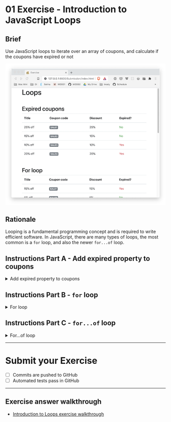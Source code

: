 # 01 Exercise - Introduction to JavaScript Loops

## Brief

Use JavaScript loops to iterate over an array of coupons, and calculate if the coupons have expired or not

![exercise](docs/exercise.png)

## Rationale

Looping is a fundamental programming concept and is required to write efficient software. In JavaScript, there are many types of loops, the most common is a `for` loop, and also the newer `for...of` loop.

## Instructions Part A - Add expired property to coupons

<details>
  <summary>Add expired property to coupons</summary>
  <br>

There is an existing array declared on the `couponsPartA` variable. Each coupon has an expiry date (`expiredAt`), and we need to display if the coupon has expired or not.

1. Find the `Part A` section in `Submission/script.js`
2. Find the `couponsPartA` array. For each item in this array, you need to manually add a new property named `expired`. The first item is done for you, complete the code so there is an `expired` property added to the other three coupons

**Acceptance criteria**

- The `couponsPartA` array contains all of the coupons, with an additional `expired` property
- The value of the `expired` property correctly determines if a coupon is expired or not
- The _Expired coupons_ table on the web page matches the screenshot below

  ![part a](docs/part-a.png)

</details>

## Instructions Part B - `for` loop

<details>
  <summary>For loop</summary>
  <br>

There is an existing array declared on the `couponsPartB` variable. Each coupon has an expiry date (`expiredAt`), and we need to display if the coupon has expired or not.

1. Find the `Part B` section in `Submission/script.js`
2. Using a [for loop](https://developer.mozilla.org/en-US/docs/Web/JavaScript/Reference/Statements/for), loop over the `couponsPartB` array
3. In each loop iteration, get a reference to the coupon object. Add a new property to this `coupon` object named `expired`.
4. The value of the `expired` property should check if the expiry time is greater than the time right now. This can be done the same way as in Part A. Use the following code snippet as an example:

   ```js
   expired: coupon.expiresAt > new Date().getTime();
   ```

   Note: If you would like more information you can read [`getTime()` on MDN](https://developer.mozilla.org/en-US/docs/Web/JavaScript/Reference/Global_Objects/Date/getTime)

**Acceptance criteria**

- The `couponsPartB` array contains all of the coupon objects, with an additional `expired` property
- The value of the `expired` property correctly determines if a coupon is expired or not
- A `for` loop is used to update the objects inside the `couponsPartB` array
- The _For loop_ table on the web page matches the screenshot below

  ![part b](docs/part-b.png)

</details>

## Instructions Part C - `for...of` loop

<details>
  <summary>For...of loop</summary>
  <br>

1. Find the `Part C` section in `Submission/script.js`
2. Using a [for...of loop](https://developer.mozilla.org/en-US/docs/Web/JavaScript/Reference/Statements/for...of), loop over the `couponsPartC` array
3. In each loop iteration, get a reference to the coupon object. Add a new property to this `coupon` object named `expired`.
4. Like in Part A and B, the value of the `expired` property should check if the expiry time is greater than the time right now.

**Acceptance criteria**

- The `couponsPartC` array contains all of the coupon objects, with an additional `expired` property
- The value of the `expired` property correctly determines if a coupon is expired or not
- A `for...of` loop is used to update the objects inside the `couponsPartC` array
- The _For...of loop_ table on the web page matches the screenshot below

  ![part c](docs/part-c.png)

</details>

---

# Submit your Exercise

- [ ] Commits are pushed to GitHub
- [ ] Automated tests pass in GitHub

---

## Exercise answer walkthrough

- [Introduction to Loops exercise walkthrough](https://www.loom.com/share/6b072b7398c24383b3e959ef907ee5a0)
